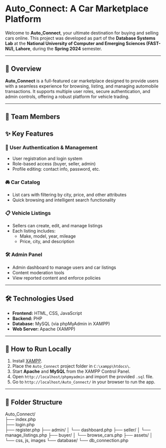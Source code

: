 # Auto_Connect: A Car Marketplace Platform

Welcome to **Auto_Connect**, your ultimate destination for buying and selling cars online. This project was developed as part of the **Database Systems Lab** at the **National University of Computer and Emerging Sciences (FAST-NU), Lahore**, during the **Spring 2024** semester.

---

## 🚗 Overview

**Auto_Connect** is a full-featured car marketplace designed to provide users with a seamless experience for browsing, listing, and managing automobile transactions. It supports multiple user roles, secure authentication, and admin controls, offering a robust platform for vehicle trading.

---

## 👥 Team Members




## ✨ Key Features

### 🔐 User Authentication & Management
- User registration and login system
- Role-based access (buyer, seller, admin)
- Profile editing: contact info, password, etc.

### 🚘 Car Catalog
- List cars with filtering by city, price, and other attributes
- Quick browsing and intelligent search functionality

### 📋 Vehicle Listings
- Sellers can create, edit, and manage listings
- Each listing includes:
  - Make, model, year, mileage
  - Price, city, and description

### 🛠 Admin Panel
- Admin dashboard to manage users and car listings
- Content moderation tools
- View reported content and enforce policies

---

## 🛠 Technologies Used

- **Frontend:** HTML, CSS, JavaScript
- **Backend:** PHP
- **Database:** MySQL (via phpMyAdmin in XAMPP)
- **Web Server:** Apache (XAMPP)

---

## 🚀 How to Run Locally

1. Install [XAMPP](https://www.apachefriends.org).
2. Place the `Auto_Connect` project folder in `C:\xampp\htdocs\`.
3. Start **Apache** and **MySQL** from the XAMPP Control Panel.
4. Open `http://localhost/phpmyadmin` and import the provided `.sql` file.
5. Go to `http://localhost/Auto_Connect/` in your browser to run the app.

---

## 📁 Folder Structure

Auto_Connect/<br/>
├── index.php<br/>
├── login.php<br/>
├── register.php
├── admin/
│ └── dashboard.php
├── seller/
│ └── manage_listings.php
├── buyer/
│ └── browse_cars.php
├── assets/
│ └── css, js, images
└── database/
└── db_connection.php

